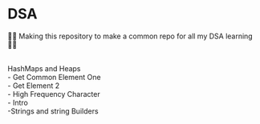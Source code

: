 # DSA
🚀🚀 Making this repository to make a common repo for  all my DSA learning 👩‍💻

<br/>
HashMaps and Heaps
</br>
   - Get Common Element One
    </br>
   - Get Element 2
    </br>
   - High Frequency Character
   </br>
   - Intro

</br>
-Strings and string Builders
